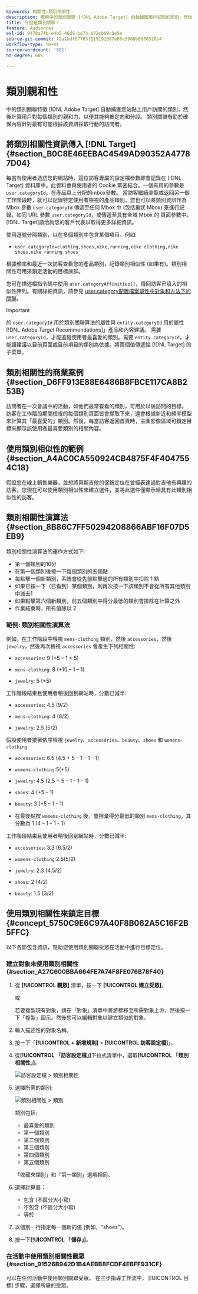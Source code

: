 ```yaml
---
keywords: 相關性;類別相關性
description: 瞭解中的類別關聯 [!DNL Adobe Target] 自動捕獲用戶訪問的類別，然後計算用戶對該類別的親和力，以便其能夠被定向和分段。
title: 什麼是類別關聯？
feature: Audiences
exl-id: 9478a7fb-e4b5-46d9-be73-b72cb99c3e5e
source-git-commit: f2a1bdf07703f119191087e86e5968b0080528b4
workflow-type: tm+mt
source-wordcount: '801'
ht-degree: 68%

---
```


# 類別親和性

中的類別關聯特徵 [!DNL Adobe Target] 自動捕獲您站點上用戶訪問的類別，然後計算用戶對每個類別的親和力，以便其能夠被定向和分段。 類別關聯有助於確保內容針對最有可能根據該資訊採取行動的訪問者。

## 將類別相關性資訊傳入 [!DNL Target] {#section_B0C8E46EEBAC4549AD90352A47787D04}

每當有使用者造訪您的網站時，這位訪客專屬的設定檔參數即會記錄在 [!DNL Target] 資料庫中。此資料會與使用者的 Cookie 緊密結合。一個有用的參數是 `user.categoryId`，在產品頁上分配的mbox參數。 當訪客繼續瀏覽或返回另一個工作階段時，就可以記錄特定使用者檢視的產品類別。您也可以將類別資訊作為 Mbox 參數 `user.categoryId` 傳遞至任何 Mbox 中 (包括巢狀 Mbox) 來進行記錄，如同 URL 參數 `user.categoryId`，或傳遞至具有全域 Mbox 的 頁面參數中。[!DNL Target]請洽詢您的客戶代表以取得更多詳細資訊。

使用逗號分隔類別，以在多個類別中包含某個項目。例如:

* `user.categoryId=clothing,shoes,nike,running,nike clothing,nike shoes,nike running shoes`

根據頻率和最近一次訪客查看您的產品類別，記錄類別相似性 (如果有)。類別相關性可用來鎖定活動的目標族群。

您可在描述檔指令碼中使用 `user.categoryAffinities[]`，傳回訪客已填入的相似性陣列。有關詳細資訊，請參見 [user.category配置檔案屬性中對象和方法下的關聯](/help/c-target/c-visitor-profile/profile-parameters.md#objects)。

>[!IMPORTANT]
>
>的 `user.categoryId` 用於類別關聯算法的屬性與 `entity.categoryId` 用於屬性 [!DNL Adobe Target Recommendations]」產品和內容建議。 需要 `user.categoryId`，才能追蹤使用者最喜愛的類別。需要 `entity.categoryId`，才能讓建議以目前頁面或目前項目的類別為依據。將兩個值傳遞給 [!DNL Target] 的子菜單。

## 類別相關性的商業案例 {#section_D6FF913E88E6486B8FBCE117CA8B253B}

訪問者在一次會議中的活動，如他們最常查看的類別，可用於以後訪問的目標。 訪客在工作階段期間檢視的每個類別頁面皆會擷取下來，還會根據新近和頻率模型來計算其「最喜愛的」類別。然後，每當訪客返回首頁時，主圖影像區域可鎖定目標來顯示該使用者最喜愛類別的相關內容。

## 使用類別相似性的範例 {#section_A4AC0CA550924CB4875F4F4047554C18}

假設您在線上銷售樂器，並想將貝斯吉他的促銷定位在曾經表達過對吉他有興趣的訪客。您現在可以使用類別相似性來建立選件，並將此選件僅顯示給具有此類別相似性的訪客。

## 類別相關性演算法 {#section_8B86C7FF50294208866ABF16F07D5EB9}

類別相關性演算法的運作方式如下:

* 第一個類別的10分
* 在第一個類別後按一下每個類別的五個點
* 每點擊一個新類別，系統會從先前點擊過的所有類別中扣除 1 點
* 如果已按一下（已看到）某個類別，則再次按一下該類別不會從所有其他類別中減去1
* 如果點擊第六個新類別，前五個類別中得分最低的類別會排除在計算之外
* 作業結束時，所有值除以 2

### 範例: 類別相關性演算法

例如，在工作階段中檢視 `mens-clothing` 類別，然後 `accessories`，然後 `jewelry`，然後再次檢視 `accessories` 會產生下列相關性:

* `accessories`: 9 (+5 – 1 + 5)

* `mens-clothing`: 8 (+10 – 1 – 1)

* `jewelry`: 5 (+5)

工作階段結束且使用者稍後回到網站時，分數已減半:

* `accessories`: 4.5 (9/2)

* `mens-clothing`: 4 (8/2)

* `jewelry`: 2.5 (5/2)

假設使用者接著依序檢視 `jewelry`、`accessories`、`beauty`、`shoes` 和 `womens-clothing`:

* `accessories`: 6.5 (4.5 + 5 – 1 – 1 - 1)

* `womens-clothing`:5(+5)

* `jewelry`: 4.5 (2.5 + 5 – 1 – 1 - 1)

* `shoes`: 4 (+5 – 1)

* `beauty`: 3 (+5 – 1 - 1)

* 在最後點按 `womens-clothing` 後，會捨棄得分最低的類別 `mens-clothing`，其分數為 1 (4 – 1 – 1 - 1)

工作階段結束且使用者稍後回到網站時，分數已減半:

* `accessories`: 3.3 (6.5/2)

* `womens-clothing`:2.5(5/2)

* `jewelry`: 2.3 (4.5/2)

* `shoes`: 2 (4/2)

* `beauty`: 1.5 (3/2)

## 使用類別相關性來鎖定目標 {#concept_5750C9E6C97A40F8B062A5C16F2B5FFC}

以下各節包含資訊，幫助您使用類別關聯受眾在活動中進行目標定位。

### 建立對象來使用類別相關性 {#section_A27C600BBA664FE7A74F8FE076B78F40}

1. 從 **[!UICONTROL 觀眾]** 清單，按一下 **[!UICONTROL 建立受眾]**。

   或

   若要複製現有對象，請在「對象」清單中將游標移至所需對象上方，然後按一下「複製」圖示。然後您可以編輯對象以建立類似的對象。

1. 輸入描述性的對象名稱。
1. 按一下「**[!UICONTROL + 新增規則]** > **[!UICONTROL 訪客設定檔]**」。
1. 從&#x200B;**[!UICONTROL 「訪客設定檔」]**&#x200B;下拉式清單中，選取&#x200B;**[!UICONTROL 「類別相關性」]**。

   ![訪客設定檔 > 類別相關性](assets/affinity.png)

1. 選擇所需的類別:

   ![類別相關性 > 類別](assets/affinity-category.png)

   類別包括:

   * 最喜愛的類別
   * 第一個類別
   * 第二個類別
   * 第三個類別
   * 第四個類別
   * 第五個類別

   「收藏夾類別」和「第一類別」選項相同。

1. 選擇計算器：

   * 包含 (不區分大小寫)
   * 不包含 (不區分大小寫)
   * 等於

1. 以個別一行指定每一個新的值 (例如，&quot;shoes&quot;)。
1. 按一下&#x200B;**[!UICONTROL 「儲存」]**。

### 在活動中使用類別相關性觀眾 {#section_91526B942D1B4AEBB8FCDF4EBFF931CF}

可以在任何活動中使用類別關聯受眾。 在三步指導工作流中， [!UICONTROL 目標] 步驟，選擇所需的受眾。
